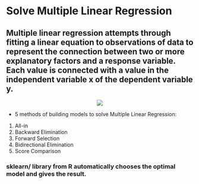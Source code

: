# Solve Multiple Linear Regression

## Multiple linear regression attempts through fitting a linear equation to observations of data to represent the connection between two or more explanatory factors and a response variable. Each value is connected with a value in the independent variable x of the dependent variable y.

<p align="center">
<img src="https://user-images.githubusercontent.com/47301282/120228463-c3112480-c268-11eb-8245-0cb3b719fc5a.png" />
</p>

- 5 methods of building models to solve Multiple Linear Regression:

1. All-in
2. Backward Elimination
3. Forward Selection
4. Bidirectional Elimination
5. Score Comparison

### sklearn/ library from R automatically chooses the optimal model and gives the result.
